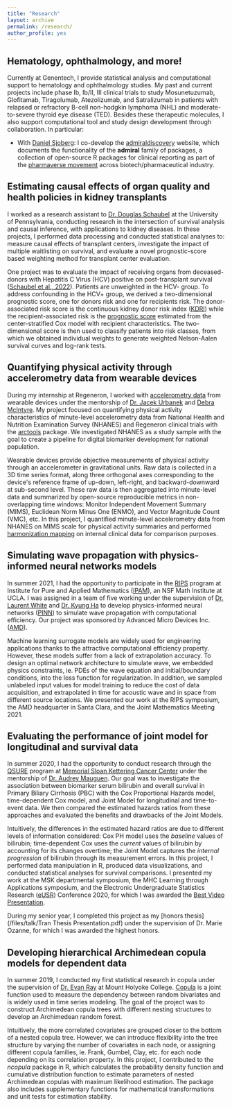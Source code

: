 ```yaml
---
title: "Research"
layout: archive
permalink: /research/
author_profile: yes
---
```


Hematology, ophthalmology, and more!
---	
Currently at Genentech, I provide statistical analysis and computational support to hematology and ophthalmology studies. My past and current projects include phase Ib, Ib/II, III clinical trials to study Mosunetuzumab, Glofitamab, Tiragolumab, Atezolizumab, and Satralizumab in patients with relapsed or refractory B-cell non-hodgkin lymphoma (NHL) and moderate-to-severe thyroid eye disease (TED). Besides these therapeutic molecules, I also support computational tool and study design development through collaboration. In particular:

- With [Daniel Sjoberg](https://www.danieldsjoberg.com/): I co-develop the [admiraldiscovery](https://pharmaverse.github.io/admiraldiscovery/index.html) website, which documents the functionality of the **admiral** family of packages, a collection of open-source R packages for clinical reporting as part of the [pharmaverse movement](https://pharmaverse.org/) across biotech/pharmaceutical industry.


Estimating causal effects of organ quality and health policies in kidney transplants
---	
I worked as a research assistant to [Dr. Douglas Schaubel](https://www.dbei.med.upenn.edu/bio/douglas-e-schaubel-phd) at the University of Pennsylvania, conducting research in the intersection of survival analysis and causal inference, with applications to kidney diseases. In these projects, I performed data processing and conducted statistical analyses to: measure causal effects of transplant centers, investigate the impact of multiple waitlisting on survival, and evaluate a novel prognostic-score based weighting method for transplant center evaluation.

One project was to evaluate the impact of receiving organs from deceased-donors with Hepatitis C Virus (HCV) positive on post-transplant survival ([Schaubel et al., 2022](https://jamanetwork.com/journals/jama/article-abstract/2795744)). Patients are unweighted in the HCV- group. To address confounding in the HCV+ group, we derived a two-dimensional prognostic score, one for donors risk and one for recipients risk. The donor-associated risk score is the continuous kidney donor risk index ([KDRI](https://journals.lww.com/transplantjournal/Fulltext/2009/07270/A_Comprehensive_Risk_Quantification_Score_for.13.aspx)) while the recipient-associated risk is the [prognostic score](https://academic.oup.com/biomet/article/95/2/481/230183) estimated from the center-stratified Cox model with recipient characteristics. The two-dimensional score is then used to classify patients into risk classes, from which we obtained individual weights to generate weighted Nelson-Aalen survival curves and log-rank tests. 


Quantifying physical activity through accelerometry data from wearable devices
---	
During my internship at Regeneron, I worked with [accelerometry data](https://link.springer.com/article/10.1007/s12561-018-9227-2) from wearable devices under the mentorship of [Dr. Jacek Urbanek](https://scholar.google.com/citations?user=5X-it4IAAAAJ) and [Debra McIntyre](https://www.researchgate.net/scientific-contributions/Debra-A-Goldman-59078225/publications/2). My project focused on quantifying physical activity characteristics of minute-level accelerometry data from National Health and Nutrition Examination Survey (NHANES) and Regeneron clinical trials with the [arctools](https://cran.r-project.org/web/packages/arctools/arctools.pdf) package. We investigated NHANES as a study sample with the goal to create a pipeline for digital biomarker development for national population.

Wearable devices provide objective measurements of physical activity through an accelerometer in gravitational units. Raw data is collected in a 3D time series format, along three orthogonal axes corresponding to the device's reference frame of up-down, left-right, and backward-downward at sub-second level. These raw data is then aggregated into minute-level data and summarized by open-source reproducible metrics in non-overlapping time windows: Monitor Independent Movement Summary (MIMS), Euclidean Norm Minus One (ENMO), and Vector Magnitude Count (VMC), etc. In this project, I quantified minute-level accelerometry data from NHANES on MIMS scale for physical activity summaries and performed [harmonization mapping](https://pubmed.ncbi.nlm.nih.gov/35867392/) on internal clinical data for comparison purposes. 


Simulating wave propagation with physics-informed neural networks models  
---	
In summer 2021, I had the opportunity to participate in the [RIPS](https://www.ipam.ucla.edu/programs/student-research-programs/research-in-industrial-projects-for-students-rips-2024-los-angeles/) program at Institute for Pure and Applied Mathematics ([IPAM](https://www.ipam.ucla.edu/)), an NSF Math Institute at UCLA. I was assigned in a team of five working under the supervision of [Dr. Laurent White](https://scholar.google.com/citations?user=Q_ieoIsAAAAJ&hl=en) and [Dr. Kyung Ha](https://kyung-ha.gitlab.io/website/) to develop physics-informed neural networks ([PINN](https://towardsdatascience.com/physics-informed-neural-networks-pinns-an-intuitive-guide-fff138069563?gi=5ad447efc0df)) to simulate wave propagation with computational efficiency. Our project was sponsored by Advanced Micro Devices Inc. ([AMD](https://www.amd.com/en.html)).

Machine learning surrogate models are widely used for engineering applications thanks to the attractive computational efficiency property. However, these models suffer from a lack of extrapolation accuracy. To design an optimal network architecture to simulate wave, we embedded physics constraints, ie. PDEs of the wave equation and initial/boundary conditions, into the loss function for regularization. In addition, we sampled unlabeled input values for model training to reduce the cost of data acquisition, and extrapolated in time for acoustic wave and in space from different source locations. We presented our work at the RIPS symposium, the AMD headquarter in Santa Clara, and the Joint Mathematics Meeting 2021. 


Evaluating the performance of joint model for longitudinal and survival data
---	
In summer 2020, I had the opportunity to conduct research through the [QSURE](https://www.mskcc.org/departments/epidemiology-biostatistics/educational-opportunities/quantitative-sciences-summer-undergraduate-research-experience-qsure) program at [Memorial Sloan Kettering Cancer Center](https://www.mskcc.org/departments/epidemiology-biostatistics) under the
mentorship of [Dr. Audrey Mauguen](https://www.mskcc.org/profile/audrey-mauguen). Our goal was to investigate the association between biomarker serum bilirubin and overall survival in Primary Biliary Cirrhosis (PBC) with the Cox Proportional Hazards model, time-dependent Cox model, and Joint Model for longitudinal and time-to-event data. We then compared the estimated hazards ratios from these approaches and evaluated the benefits and drawbacks of the Joint Models. 

Intuitively, the differences in the estimated hazard ratios are due to different levels of information considered: Cox PH model uses the *baseline* values of bilirubin; time-dependent Cox uses the *current* values of bilirubin by accounting for its changes overtime; the Joint Model captures the *internal progression* of bilirubin through its measurement errors. In this project, I performed data manipulation in R, produced data visualizations, and conducted statistical analyses for survival comparisons. I presented my work at the MSK departmental symposium, the MHC Learning through Applications symposium, and the Electronic Undergraduate Statistics Research ([eUSR](https://www.causeweb.org/usproc/eusrc/2020/virtual-posters/13)) Conference 2020, for which I was awarded the [Best Video Presentation](https://www.causeweb.org/usproc/eusr/video-competition). 

During my senior year, I completed this project as my [honors thesis](/files/talk/Tran Thesis Presentation.pdf) under the supervision of Dr. Marie Ozanne, for which I was awarded the highest honors. 

Developing hierarchical Archimedean copula models for dependent data
---	
In summer 2019, I conducted my first statistical research in copula under the supervision of [Dr. Evan Ray](https://www.umass.edu/public-health-sciences/about/directory/evan-l-ray) at Mount Holyoke College. [Copula](https://en.wikipedia.org/wiki/Copula_(probability_theory)) is a joint function used to measure the dependency between random bivariates and is widely used in time series modeling. The goal of the project was to construct Archimedean copula trees with different nesting structures to develop an Archimedean random forest.

Intuitively, the more correlated covariates are grouped closer to the bottom of a nested copula tree. However, we can introduce flexibility into the tree structure by varying the number of covariates in each node, or assigning different copula families, ie. Frank, Gumbel, Clay, etc. for each node depending on its correlation property. In this project, I contributed to the *ncopula* package in R, which calculates the probability density function and cumulative distribution function to estimate parameters of nested Archimedean copulas with maximum likelihood estimation. The package also includes supplementary functions for mathematical transformations and unit tests for estimation stability. 
